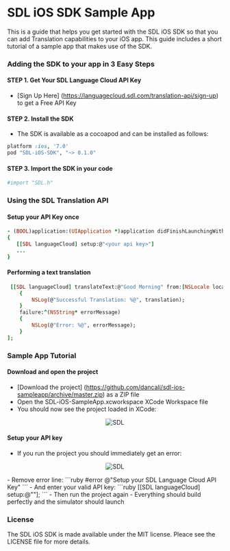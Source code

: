 SDL iOS SDK Sample App
======================

This is a guide that helps you get started with the SDL iOS SDK so that you can add Translation capabilities to your iOS app. 
This guide includes a short tutorial of a sample app that makes use of the SDK.

### Adding the SDK to your app in 3 Easy Steps

#### STEP 1. Get Your SDL Language Cloud API Key

- [Sign Up Here] (https://languagecloud.sdl.com/translation-api/sign-up) to get a Free API Key

#### STEP 2. Install the SDK

- The SDK is available as a cocoapod and can be installed as follows:
 
```ruby
platform :ios, '7.0'
pod "SDL-iOS-SDK", "~> 0.1.0"
```

#### STEP 3. Import the SDK in your code

```ruby
#import "SDL.h"
```

### Using the SDL Translation API

#### Setup your API Key once

```ruby
- (BOOL)application:(UIApplication *)application didFinishLaunchingWithOptions:(NSDictionary *)launchOptions
{
   [[SDL languageCloud] setup:@"<your api key>"]
   ...
}
```

#### Performing a text translation

```ruby
 [[SDL languageCloud] translateText:@"Good Morning" from:[NSLocale localeWithLocaleIdentifier:@"en"] to:[NSLocale localeWithLocaleIdentifier:@"fr"] success:^(NSString* translation)
    {
        NSLog(@"Successful Translation: %@", translation);
    }
    failure:^(NSString* errorMessage)
    {
        NSLog(@"Error: %@", errorMessage);
    }
];
```
### Sample App Tutorial

#### Download and open the project

- [Download the project] (https://github.com/dancali/sdl-ios-sampleapp/archive/master.zip) as a ZIP file
- Open the SDL-iOS-SampleApp.xcworkspace XCode Workspace file
- You should now see the project loaded in XCode:
<p align="center" >
  <img src="https://raw.githubusercontent.com/sdl/sdl-ios-sampleapp/master/resources/project.png" alt="SDL" title="SDL">
</p>

#### Setup your API key

- If you run the project you should immediately get an error:
<p align="center" >
  <img src="https://raw.githubusercontent.com/sdl/sdl-ios-sampleapp/master/resources/setup.png" alt="SDL" title="SDL">
</p>
- Remove error line:
```ruby
    #error @"Setup your SDL Language Cloud API Key"
```
- And enter your valid API key:
```ruby
    [[SDL languageCloud] setup:@"<Insert Your SDL Language Cloud API Key Here>"];
```
- Then run the project again
- Everything should build perfectly and the simulator should launch

### License

The SDL iOS SDK is made available under the MIT license. Pleace see the LICENSE file 
for more details.


